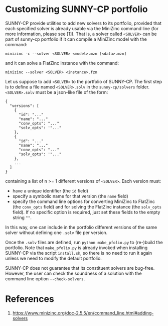# Customizing SUNNY-CP portfolio

SUNNY-CP provide utilities to add new solvers to its portfolio, provided that 
each specified solver is already usable via the MiniZinc command line (for more 
information, please see [1]). That is, a solver called `<SOLVER>` can be part of
sunny-cp portfolio if it can compile a MiniZinc model with the command:
```   
minizinc -c --solver <SOLVER> <model>.mzn [<data>.mzn]
```  
and it can solve a FlatZinc instance with the command:
```
minizinc --solver <SOLVER> <instance>.fzn
```
Let us suppose to add `<SOLVER>` to the portfolio of SUNNY-CP. The first step 
is to define a file named `<SOLVER>.solv` in the `sunny-cp/solvers` folder. 
`<SOLVER>.solv` must be a json-like file of the form:
```
{
  "versions": [
    {
      "id": "..."
      "name": "..."
      "conv_opts": "..."
      "solv_opts": '"..."
    },
    {
      "id": "..."
      "name": "..."
      "conv_opts": "..."
      "solv_opts": '"..."
    },
    ...
  ]
}
```
containing a list of n >= 1 different versions of `<SOLVER>`. Each version must: 
+ have a unique identifier (the `id` field)
+ specify a symbolic name for that version (the `name` field)
+ specify the command line options for converting MiniZinc to FlatZinc (the 
  `conv_opts` field) and for solving the FlatZinc instance (the `solv_opts` field). If no 
  specific option is required, just set these fields to the empty string `""`.
  
In this way, one can include in the portfolio different versions of the same 
solver without defining one `.solv` file per version.

Once the `.solv` files are defined, run `python make_pfolio.py` to (re-)build the 
portfolio. Note that `make_pfolio.py` is already invoked when installing 
SUNNY-CP via the script `install.sh`, so there is no need to run it again unless
we need to modify the default portfolio.

SUNNY-CP does not guarantee that its constituent solvers are bug-free.
However, the user can check the soundness of a solution with the command line 
option `--check-solvers`.

References
==========

1. https://www.minizinc.org/doc-2.5.5/en/command_line.html#adding-solvers

